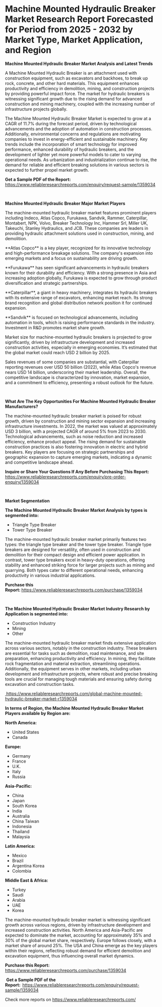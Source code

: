 <p><h1>Machine Mounted Hydraulic Breaker Market Research Report Forecasted for Period from 2025 -  2032 by Market Type, Market Application, and Region</h1></p><p><strong>Machine Mounted Hydraulic Breaker Market Analysis and Latest Trends</strong></p>
<p><p>A Machine Mounted Hydraulic Breaker is an attachment used with construction equipment, such as excavators and backhoes, to break up rock, concrete, and other hard materials. This equipment enhances productivity and efficiency in demolition, mining, and construction projects by providing powerful impact force. The market for hydraulic breakers is witnessing significant growth due to the rising demand for advanced construction and mining machinery, coupled with the increasing number of infrastructure projects globally.</p><p>The Machine Mounted Hydraulic Breaker Market is expected to grow at a CAGR of 11.7% during the forecast period, driven by technological advancements and the adoption of automation in construction processes. Additionally, environmental concerns and regulations are motivating companies to invest in energy-efficient and sustainable machinery. Key trends include the incorporation of smart technology for improved performance, enhanced durability of hydraulic breakers, and the development of lighter yet more powerful models to cater to varying operational needs. As urbanization and industrialization continue to rise, the demand for reliable and efficient breaking solutions in various sectors is expected to further propel market growth.</p></p>
<p><strong>Get a Sample PDF of the Report:&nbsp;</strong> <a href="https://www.reliableresearchreports.com/enquiry/request-sample/1359034?utm_campaign=2788&utm_medium=2&utm_source=Github&utm_content=ia&utm_term=22032025&utm_id=machine-mounted-hydraulic-breaker">https://www.reliableresearchreports.com/enquiry/request-sample/1359034</a></p>
<p>&nbsp;</p>
<p><strong>Machine Mounted Hydraulic Breaker Major Market Players</strong></p>
<p><p>The machine-mounted hydraulic breaker market features prominent players including Indeco, Atlas Copco, Furukawa, Sandvik, Rammer, Caterpillar, Montabert, NPK, Volvo, Breaker Technology Inc, Hammer Srl, Miller UK, Takeuchi, Stanley Hydraulics, and JCB. These companies are leaders in providing hydraulic attachment solutions used in construction, mining, and demolition.</p><p>**Atlas Copco** is a key player, recognized for its innovative technology and high-performance breakage solutions. The company's expansion into emerging markets and a focus on sustainability are driving growth.</p><p>**Furukawa** has seen significant advancements in hydraulic breakers known for their durability and efficiency. With a strong presence in Asia and increasing adoption globally, Furukawa is expected to grow through product diversification and strategic partnerships.</p><p>**Caterpillar**, a giant in heavy machinery, integrates its hydraulic breakers with its extensive range of excavators, enhancing market reach. Its strong brand recognition and global distribution network position it for continued expansion.</p><p>**Sandvik** is focused on technological advancements, including automation in tools, which is raising performance standards in the industry. Investment in R&D promotes market share growth.</p><p>Market size for machine-mounted hydraulic breakers is projected to grow significantly, driven by infrastructure development and increased construction activities, especially in emerging economies. It’s estimated that the global market could reach USD 2 billion by 2025.</p><p>Sales revenues of some companies are substantial, with Caterpillar reporting revenues over USD 50 billion (2022), while Atlas Copco's revenue nears USD 14 billion, underscoring their market leadership. Overall, the competitive landscape is characterized by innovation, market expansion, and a commitment to efficiency, presenting a robust outlook for the future.</p></p>
<p>&nbsp;</p>
<p><strong>What Are The Key Opportunities For Machine Mounted Hydraulic Breaker Manufacturers?</strong></p>
<p><p>The machine-mounted hydraulic breaker market is poised for robust growth, driven by construction and mining sector expansion and increasing infrastructure investments. In 2022, the market was valued at approximately USD 3 billion, with a projected CAGR of around 5% from 2023 to 2030. Technological advancements, such as noise reduction and increased efficiency, enhance product appeal. The rising demand for sustainable construction practices is also fostering innovation in electric and hybrid breakers. Key players are focusing on strategic partnerships and geographic expansion to capture emerging markets, indicating a dynamic and competitive landscape ahead.</p></p>
<p><strong>Inquire or Share Your Questions If Any Before Purchasing This Report:</strong> <a href="https://www.reliableresearchreports.com/enquiry/pre-order-enquiry/1359034?utm_campaign=2788&utm_medium=2&utm_source=Github&utm_content=ia&utm_term=22032025&utm_id=machine-mounted-hydraulic-breaker">https://www.reliableresearchreports.com/enquiry/pre-order-enquiry/1359034</a></p>
<p>&nbsp;</p>
<p><strong>Market Segmentation</strong></p>
<p><strong>The Machine Mounted Hydraulic Breaker Market Analysis by types is segmented into:</strong></p>
<p><ul><li>Triangle Type Breaker</li><li>Tower Type Breaker</li></ul></p>
<p><p>The machine-mounted hydraulic breaker market primarily features two types: the triangle type breaker and the tower type breaker. Triangle type breakers are designed for versatility, often used in construction and demolition for their compact design and efficient power application. In contrast, tower type breakers excel in heavy-duty operations, offering stability and enhanced striking force for larger projects such as mining and quarrying. Both types cater to different operational needs, enhancing productivity in various industrial applications.</p></p>
<p><strong>Purchase this Report:&nbsp;</strong><a href="https://www.reliableresearchreports.com/purchase/1359034?utm_campaign=2788&utm_medium=2&utm_source=Github&utm_content=ia&utm_term=22032025&utm_id=machine-mounted-hydraulic-breaker">https://www.reliableresearchreports.com/purchase/1359034</a></p>
<p>&nbsp;</p>
<p><strong>The Machine Mounted Hydraulic Breaker Market Industry Research by Application is segmented into:</strong></p>
<p><ul><li>Construction Industry</li><li>Mining</li><li>Other</li></ul></p>
<p><p>The machine-mounted hydraulic breaker market finds extensive application across various sectors, notably in the construction industry. These breakers are essential for tasks such as demolition, road maintenance, and site preparation, enhancing productivity and efficiency. In mining, they facilitate rock fragmentation and material extraction, streamlining operations. Additionally, the equipment serves in other markets, including urban development and infrastructure projects, where robust and precise breaking tools are crucial for managing tough materials and ensuring safety during excavation and construction tasks.</p></p>
<p><a href="https://www.reliableresearchreports.com/global-machine-mounted-hydraulic-breaker-market-r1359034?utm_campaign=2788&utm_medium=2&utm_source=Github&utm_content=ia&utm_term=22032025&utm_id=machine-mounted-hydraulic-breaker">&nbsp;https://www.reliableresearchreports.com/global-machine-mounted-hydraulic-breaker-market-r1359034</a></p>
<p><strong>In terms of Region, the Machine Mounted Hydraulic Breaker Market Players available by Region are:</strong></p>
<p>
    <p> <strong> North America: </strong>
        <ul>
            <li>United States</li>
            <li>Canada</li>
        </ul>
        </p> 
    <p> <strong> Europe: </strong>
        <ul>
            <li>Germany</li>
            <li>France</li>
            <li>U.K.</li>
            <li>Italy</li>
            <li>Russia</li>
        </ul>
        </p> 
    <p> <strong> Asia-Pacific: </strong>
        <ul>
            <li>China</li>
            <li>Japan</li>
            <li>South Korea</li>
            <li>India</li>
            <li>Australia</li>
            <li>China Taiwan</li>
            <li>Indonesia</li>
            <li>Thailand</li>
            <li>Malaysia</li>
        </ul>
        </p> 
    <p> <strong> Latin America: </strong>
        <ul>
            <li>Mexico</li>
            <li>Brazil</li>
            <li>Argentina Korea</li>
            <li>Colombia</li>
        </ul>
        </p> 
    <p> <strong> Middle East & Africa: </strong>
        <ul>
            <li>Turkey</li>
            <li>Saudi</li>
            <li>Arabia</li>
            <li>UAE</li>
            <li>Korea</li>
        </ul>
    </p>
    </p>
<p><p>The machine-mounted hydraulic breaker market is witnessing significant growth across various regions, driven by infrastructure development and increased construction activities. North America and Asia-Pacific are expected to dominate the market, accounting for approximately 35% and 30% of the global market share, respectively. Europe follows closely, with a market share of around 25%. The USA and China emerge as the key players within their regions, reflecting robust demand for efficient demolition and excavation equipment, thus influencing overall market dynamics.</p></p>
<p><strong>Purchase this Report: </strong><a href="https://www.reliableresearchreports.com/purchase/1359034?utm_campaign=2788&utm_medium=2&utm_source=Github&utm_content=ia&utm_term=22032025&utm_id=machine-mounted-hydraulic-breaker">https://www.reliableresearchreports.com/purchase/1359034</a></p>
<p>&nbsp;<strong>Get a Sample PDF of the Report:&nbsp;&nbsp;</strong><a href="https://www.reliableresearchreports.com/enquiry/request-sample/1359034?utm_campaign=2788&utm_medium=2&utm_source=Github&utm_content=ia&utm_term=22032025&utm_id=machine-mounted-hydraulic-breaker">https://www.reliableresearchreports.com/enquiry/request-sample/1359034</a></p>
<p><strong></strong></p>
<p>Check more reports on <a href="https://www.reliableresearchreports.com/?utm_campaign=2788&utm_medium=2&utm_source=Github&utm_content=ia&utm_term=22032025&utm_id=machine-mounted-hydraulic-breaker">https://www.reliableresearchreports.com/</a></p>